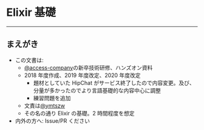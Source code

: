 # Elixir 基礎

---

## まえがき

- この文書は:
  - [@access-company]の新卒技術研修、ハンズオン資料
  - 2018 年度作成、2019 年度改定、2020 年度改定
    - 題材としていた HipChat がサービス終了したので内容変更。及び、分量が多かったのでより言語基礎的な内容中心に調整
    - 練習問題を追加
  - 文責は[@ymtszw]
  - その名の通り Elixir の基礎。2 時間程度を想定
- 内外の方へ: Issue/PR ください

[@access-company]: https://github.com/access-company
[@ymtszw]: https://github.com/ymtszw
